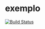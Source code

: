 # exemplo
[![Build Status](https://travis-ci.org/r0bs0ncarl0s/exemplo.svg?branch=master)](https://travis-ci.org/r0bs0ncarl0s/exemplo)
